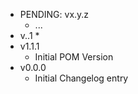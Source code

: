 * PENDING: vx.y.z
    * ...
* v..1
    * 
* v1.1.1
    * Initial POM Version
* v0.0.0
    * Initial Changelog entry
